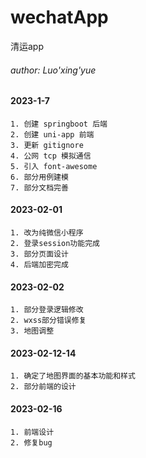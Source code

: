 # wechatApp
清运app

###### author: Luo'xing'yue
#### 2023-1-7
    1. 创建 springboot 后端
    2. 创建 uni-app 前端
    3. 更新 gitignore
    4. 公网 tcp 模拟通信
    5. 引入 font-awesome
    6. 部分用例建模
    7. 部分文档完善

#### 2023-02-01
    1. 改为纯微信小程序
    2. 登录session功能完成
    3. 部分页面设计
    4. 后端加密完成

#### 2023-02-02
    1. 部分登录逻辑修改
    2. wxss部分错误修复
    3. 地图调整

#### 2023-02-12-14
    1. 确定了地图界面的基本功能和样式
    2. 部分前端的设计

#### 2023-02-16
    1. 前端设计
    2. 修复bug
